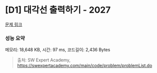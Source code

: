 # [D1] 대각선 출력하기 - 2027 

[문제 링크](https://swexpertacademy.com/main/code/problem/problemDetail.do?contestProbId=AV5QFuZ6As0DFAUq) 

### 성능 요약

메모리: 18,648 KB, 시간: 97 ms, 코드길이: 2,436 Bytes



> 출처: SW Expert Academy, https://swexpertacademy.com/main/code/problem/problemList.do